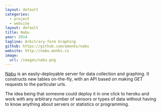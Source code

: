 ```yaml
---
layout: default
categories:
  - project
  - website
layout: default
title: Nabu
year: 2014
tagline: Arbitrary-form Graphing
github: https://github.com/amonks/nabu
website: http://nabu.monks.co
image:
  url: /images/nabu.png
---
```

[Nabu](http://nabu.monks.co) is an easily-deployable server for data collection and graphing. It constructs new tables on-the-fly, with an API based on making GET requests to the particular urls.

The idea being that someone could deploy it in one click to heroku and work with any arbitrary number of sensors or types of data without having to know anything about servers or statistics or programming.
